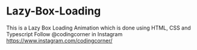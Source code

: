 # Lazy-Box-Loading
This is a Lazy Box Loading Animation which is done using HTML, CSS and Typescript Follow @codingcorner in Instagram https://www.instagram.com/codingcorner/
